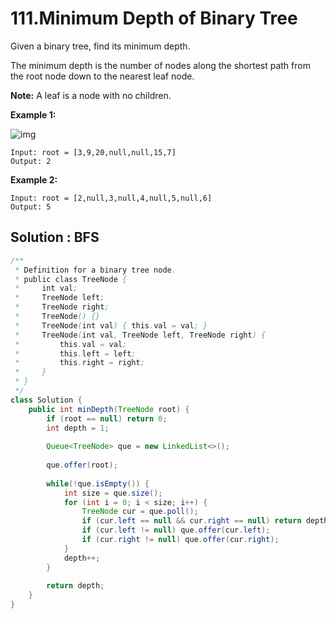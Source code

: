 # 111.Minimum Depth of Binary Tree

Given a binary tree, find its minimum depth.

The minimum depth is the number of nodes along the shortest path from the root node down to the nearest leaf node.

**Note:** A leaf is a node with no children.

 

**Example 1:**

![img](https://assets.leetcode.com/uploads/2020/10/12/ex_depth.jpg)

```
Input: root = [3,9,20,null,null,15,7]
Output: 2
```

**Example 2:**

```
Input: root = [2,null,3,null,4,null,5,null,6]
Output: 5
```





## Solution : BFS

```java
/**
 * Definition for a binary tree node.
 * public class TreeNode {
 *     int val;
 *     TreeNode left;
 *     TreeNode right;
 *     TreeNode() {}
 *     TreeNode(int val) { this.val = val; }
 *     TreeNode(int val, TreeNode left, TreeNode right) {
 *         this.val = val;
 *         this.left = left;
 *         this.right = right;
 *     }
 * }
 */
class Solution {
    public int minDepth(TreeNode root) {
        if (root == null) return 0;
        int depth = 1;
        
        Queue<TreeNode> que = new LinkedList<>();
        
        que.offer(root);
        
        while(!que.isEmpty()) {
            int size = que.size();
            for (int i = 0; i < size; i++) {
                TreeNode cur = que.poll();
                if (cur.left == null && cur.right == null) return depth;
                if (cur.left != null) que.offer(cur.left);
                if (cur.right != null) que.offer(cur.right);
            }
            depth++;
        }
        
        return depth;
    }
}
```

